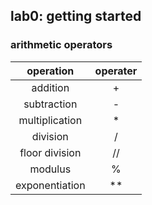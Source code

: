 ## lab0: getting started

### arithmetic operators
|operation|operater|
|:-:|:-:|
|addition|+|
|subtraction|-|
|multiplication|*|
|division|/|
|floor division|//|
|modulus|%|
|exponentiation|**|

